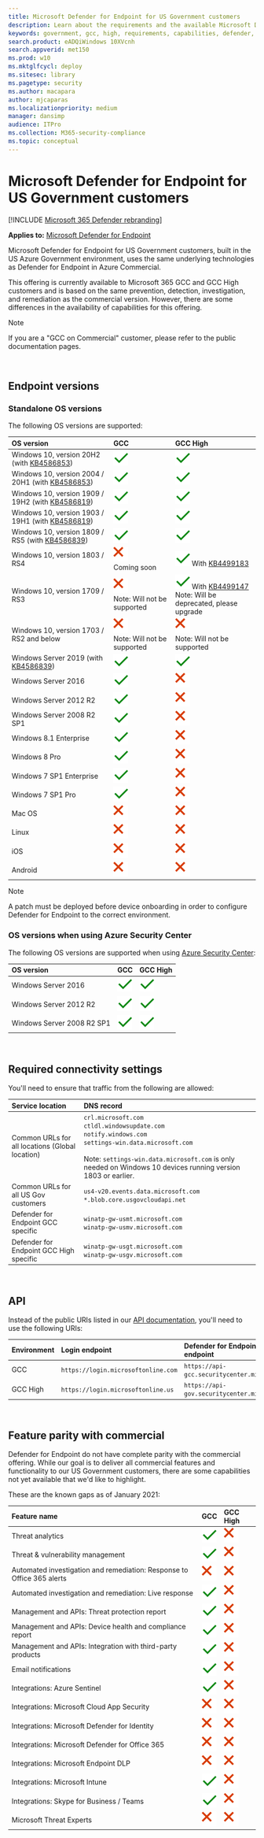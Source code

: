 ```yaml
---
title: Microsoft Defender for Endpoint for US Government customers 
description: Learn about the requirements and the available Microsoft Defender for Endpoint capabilities for US Government customers
keywords: government, gcc, high, requirements, capabilities, defender, defender atp, mdatp, endpoint, dod
search.product: eADQiWindows 10XVcnh
search.appverid: met150
ms.prod: w10
ms.mktglfcycl: deploy
ms.sitesec: library
ms.pagetype: security
ms.author: macapara
author: mjcaparas
ms.localizationpriority: medium
manager: dansimp
audience: ITPro
ms.collection: M365-security-compliance 
ms.topic: conceptual
---
```


# Microsoft Defender for Endpoint for US Government customers

[!INCLUDE [Microsoft 365 Defender rebranding](../../includes/microsoft-defender.md)]


**Applies to:** [Microsoft Defender for Endpoint](https://go.microsoft.com/fwlink/p/?linkid=2146631)

Microsoft Defender for Endpoint for US Government customers, built in the US Azure Government environment, uses the same underlying technologies as Defender for Endpoint in Azure Commercial.

This offering is currently available to Microsoft 365 GCC and GCC High customers and is based on the same prevention, detection, investigation, and remediation as the commercial version. However, there are some differences in the availability of capabilities for this offering.

> [!NOTE]
> If you are a "GCC on Commercial" customer, please refer to the public documentation pages.
<br>


## Endpoint versions

### Standalone OS versions
The following OS versions are supported:

OS version | GCC | GCC High
:---|:---|:---
Windows 10, version 20H2 (with [KB4586853](https://support.microsoft.com/help/4490481)) | ![Yes](../images/svg/check-yes.svg) | ![Yes](../images/svg/check-yes.svg)
Windows 10, version 2004 / 20H1 (with [KB4586853](https://support.microsoft.com/help/4490481)) | ![Yes](../images/svg/check-yes.svg) | ![Yes](../images/svg/check-yes.svg)
Windows 10, version 1909 / 19H2 (with [KB4586819](https://support.microsoft.com/help/4586819)) | ![Yes](../images/svg/check-yes.svg) | ![Yes](../images/svg/check-yes.svg)
Windows 10, version 1903 / 19H1 (with [KB4586819](https://support.microsoft.com/help/4586819)) | ![Yes](../images/svg/check-yes.svg) | ![Yes](../images/svg/check-yes.svg)
Windows 10, version 1809 / RS5 (with [KB4586839](https://support.microsoft.com/help/4586839)) | ![Yes](../images/svg/check-yes.svg) | ![Yes](../images/svg/check-yes.svg)
Windows 10, version 1803 / RS4 | ![No](../images/svg/check-no.svg)<br>Coming soon | ![Yes](../images/svg/check-yes.svg) With [KB4499183](https://support.microsoft.com/help/4499183)
Windows 10, version 1709 / RS3 | ![No](../images/svg/check-no.svg)<br>Note: Will not be supported | ![Yes](../images/svg/check-yes.svg) With [KB4499147](https://support.microsoft.com/help/4499147)<br>Note: Will be deprecated, please upgrade
Windows 10, version 1703 / RS2 and below | ![No](../images/svg/check-no.svg)<br>Note: Will not be supported | ![No](../images/svg/check-no.svg)<br>Note: Will not be supported
Windows Server 2019 (with [KB4586839](https://support.microsoft.com/help/4586839)) | ![Yes](../images/svg/check-yes.svg) | ![Yes](../images/svg/check-yes.svg)
Windows Server 2016 | ![Yes](../images/svg/check-yes.svg) | ![No](../images/svg/check-no.svg)
Windows Server 2012 R2 | ![Yes](../images/svg/check-yes.svg) | ![No](../images/svg/check-no.svg)
Windows Server 2008 R2 SP1 | ![Yes](../images/svg/check-yes.svg) | ![No](../images/svg/check-no.svg)
Windows 8.1 Enterprise | ![Yes](../images/svg/check-yes.svg) | ![No](../images/svg/check-no.svg)
Windows 8 Pro | ![Yes](../images/svg/check-yes.svg) | ![No](../images/svg/check-no.svg)
Windows 7 SP1 Enterprise | ![Yes](../images/svg/check-yes.svg) | ![No](../images/svg/check-no.svg)
Windows 7 SP1 Pro | ![Yes](../images/svg/check-yes.svg) | ![No](../images/svg/check-no.svg)
Mac OS | ![No](../images/svg/check-no.svg) | ![No](../images/svg/check-no.svg)
Linux | ![No](../images/svg/check-no.svg) | ![No](../images/svg/check-no.svg)
iOS | ![No](../images/svg/check-no.svg) | ![No](../images/svg/check-no.svg)
Android | ![No](../images/svg/check-no.svg) | ![No](../images/svg/check-no.svg)

> [!NOTE]
> A patch must be deployed before device onboarding in order to configure Defender for Endpoint to the correct environment.

### OS versions when using Azure Security Center
The following OS versions are supported when using [Azure Security Center](https://docs.microsoft.com/azure/security-center/security-center-wdatp):

OS version | GCC | GCC High
:---|:---|:---
Windows Server 2016 | ![Yes](../images/svg/check-yes.svg) | ![Yes](../images/svg/check-yes.svg)
Windows Server 2012 R2 | ![Yes](../images/svg/check-yes.svg) | ![Yes](../images/svg/check-yes.svg)
Windows Server 2008 R2 SP1 | ![Yes](../images/svg/check-yes.svg) | ![Yes](../images/svg/check-yes.svg)

<br>

## Required connectivity settings
You'll need to ensure that traffic from the following are allowed:

Service location | DNS record
:---|:---
Common URLs for all locations (Global location) | ```crl.microsoft.com```<br>```ctldl.windowsupdate.com```<br>```notify.windows.com```<br>```settings-win.data.microsoft.com``` <br><br> Note: ```settings-win.data.microsoft.com``` is only needed on Windows 10 devices running version 1803 or earlier.
Common URLs for all US Gov customers | ```us4-v20.events.data.microsoft.com``` <br>```*.blob.core.usgovcloudapi.net``` 
Defender for Endpoint GCC specific | ```winatp-gw-usmt.microsoft.com```<br>```winatp-gw-usmv.microsoft.com```
Defender for Endpoint GCC High specific | ```winatp-gw-usgt.microsoft.com```<br>```winatp-gw-usgv.microsoft.com```

<br>


## API
Instead of the public URIs listed in our [API documentation](https://docs.microsoft.com/windows/security/threat-protection/microsoft-defender-atp/apis-intro), you'll need to use the following URIs:

Environment | Login endpoint | Defender for Endpoint API endpoint
:---|:---|:---
GCC | ```https://login.microsoftonline.com``` | ```https://api-gcc.securitycenter.microsoft.us```
GCC High | ```https://login.microsoftonline.us``` | ```https://api-gov.securitycenter.microsoft.us```

<br>


## Feature parity with commercial
Defender for Endpoint do not have complete parity with the commercial offering. While our goal is to deliver all commercial features and functionality to our US Government customers, there are some capabilities not yet available that we'd like to highlight.

These are the known gaps as of January 2021:

Feature name | GCC | GCC High
:---|:---|:---
Threat analytics | ![Yes](../images/svg/check-yes.svg) | ![No](../images/svg/check-no.svg)
Threat & vulnerability management | ![Yes](../images/svg/check-yes.svg) | ![No](../images/svg/check-no.svg)
Automated investigation and remediation: Response to Office 365 alerts | ![No](../images/svg/check-no.svg) | ![No](../images/svg/check-no.svg)
Automated investigation and remediation: Live response | ![Yes](../images/svg/check-yes.svg) | ![No](../images/svg/check-no.svg)
Management and APIs: Threat protection report | ![Yes](../images/svg/check-yes.svg) | ![No](../images/svg/check-no.svg)
Management and APIs: Device health and compliance report | ![Yes](../images/svg/check-yes.svg) | ![No](../images/svg/check-no.svg)
Management and APIs: Integration with third-party products | ![Yes](../images/svg/check-yes.svg) | ![No](../images/svg/check-no.svg)
Email notifications | ![Yes](../images/svg/check-yes.svg) | ![No](../images/svg/check-no.svg)
Integrations: Azure Sentinel | ![Yes](../images/svg/check-yes.svg) | ![No](../images/svg/check-no.svg)
Integrations: Microsoft Cloud App Security | ![No](../images/svg/check-no.svg) | ![No](../images/svg/check-no.svg)
Integrations: Microsoft Defender for Identity | ![No](../images/svg/check-no.svg) | ![No](../images/svg/check-no.svg)
Integrations: Microsoft Defender for Office 365 | ![No](../images/svg/check-no.svg) | ![No](../images/svg/check-no.svg)
Integrations: Microsoft Endpoint DLP | ![No](../images/svg/check-no.svg) | ![No](../images/svg/check-no.svg)
Integrations: Microsoft Intune | ![Yes](../images/svg/check-yes.svg) | ![No](../images/svg/check-no.svg)
Integrations: Skype for Business / Teams | ![Yes](../images/svg/check-yes.svg) | ![No](../images/svg/check-no.svg)
Microsoft Threat Experts | ![No](../images/svg/check-no.svg) | ![No](../images/svg/check-no.svg)

